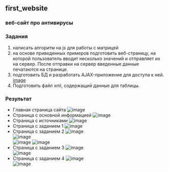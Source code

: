## first_website
### веб-сайт про антивирусы 
### Задания 
1. написать алгоритм на js для работы с матрицей
2. на основе приведенных примеров подготовить веб-страницу, на которой пользователь вводит несколько значений и отправляет их на сервер. После отправки на сервер введенные данные печатаются на странице.
3. подготовить БД и разработать AJAX-приложение для доступа к ней.
[image](https://github.com/ArtemVerzun/first_website/assets/143192676/3456f6ca-18fe-4b38-8ba6-683b11318079)
4. Подготовить файл  xml, содержащий данные для таблицы.

### Результат
* Главная страница сайта
  ![image](https://github.com/ArtemVerzun/first_website/assets/143192676/7f9655a5-a8e4-4e51-a3d1-e9b52a6e8209)
* Страница с основной информацией
  ![image](https://github.com/ArtemVerzun/first_website/assets/143192676/b44bf282-e185-4694-a1e8-947b20d080a2)
* Страница с источниками
  ![image](https://github.com/ArtemVerzun/first_website/assets/143192676/bfaa431d-cf67-4991-a3ba-5aa3df657197)
* Страница с заданием 1
  ![image](https://github.com/ArtemVerzun/first_website/assets/143192676/a8fc3de9-845e-4fda-bb13-fc2bb44b211d)
* Страница с заданием 2
  ![image](https://github.com/ArtemVerzun/first_website/assets/143192676/09600351-7b4f-42b2-b877-b72ba12a7368)\
  ![image](https://github.com/ArtemVerzun/first_website/assets/143192676/c8259265-81b8-40df-9a10-53f2b69ec8b7)\
  ![image](https://github.com/ArtemVerzun/first_website/assets/143192676/5276562c-5f01-4213-8677-0e226a69397b)
  ![image](https://github.com/ArtemVerzun/first_website/assets/143192676/e045e7a1-c377-405d-9cf4-05a98286f866)
* Страница с заданием 3
  ![image](https://github.com/ArtemVerzun/first_website/assets/143192676/9df77d4a-2d6f-4a6f-b2f9-66ada2a6557c)\
  ![image](https://github.com/ArtemVerzun/first_website/assets/143192676/da9f1af6-5472-47bc-957e-afab1eafebd4)
* Страница с заданием 4
  ![image](https://github.com/ArtemVerzun/first_website/assets/143192676/d9ea486a-6ed7-4986-802c-27f697c11419)\
  ![image](https://github.com/ArtemVerzun/first_website/assets/143192676/0eca20af-24c7-488b-94c5-248160673e20)

  




